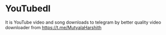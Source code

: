 # YouTubedl
It is YouTube video and song downloads to telegram by better quality video downloader from https://t.me/MutyalaHarshith
